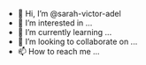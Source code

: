 - 👋 Hi, I’m @sarah-victor-adel
- 👀 I’m interested in ...
- 🌱 I’m currently learning ...
- 💞️ I’m looking to collaborate on ...
- 📫 How to reach me ...

<!---
sarah-victor-adel/sarah-victor-adel is a ✨ special ✨ repository because its `README.md` (this file) appears on your GitHub profile.
You can click the Preview link to take a look at your changes.
--->
